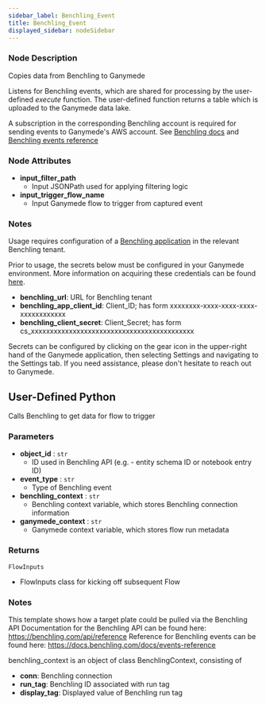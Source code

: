 ```yaml
---
sidebar_label: Benchling_Event
title: Benchling_Event
displayed_sidebar: nodeSidebar
---
```


### Node Description
Copies data from Benchling to Ganymede

Listens for Benchling events, which are shared for processing by the user-defined _execute_
function.  The user-defined function returns a table which is uploaded to the Ganymede data lake.

A subscription in the corresponding Benchling account is required for sending events to
Ganymede's AWS account.
See [Benchling docs](https://docs.benchling.com/docs/events-getting-started#setting-up-a-subscription)
and [Benchling events reference](https://docs.benchling.com/docs/events-reference)


### Node Attributes
- **input_filter_path**
  - Input JSONPath used for applying filtering logic
- **input_trigger_flow_name**
  - Input Ganymede flow to trigger from captured event


### Notes
Usage requires configuration of a
[Benchling application](https://docs.benchling.com/docs/getting-started-benchling-apps#getting-started)
in the relevant Benchling tenant.

Prior to usage, the secrets below must be configured in your Ganymede environment.  More information
on acquiring these credentials can be found [here](https://docs.benchling.com/docs/authentication).
- **benchling_url**: URL for Benchling tenant
- **benchling_app_client_id**: Client_ID; has form xxxxxxxx-xxxx-xxxx-xxxx-xxxxxxxxxxxx
- **benchling_client_secret**: Client_Secret; has form cs_xxxxxxxxxxxxxxxxxxxxxxxxxxxxxxxxxxxxxxxxxxx

Secrets can be configured by clicking on the gear icon in the upper-right hand of the Ganymede
application, then selecting Settings and navigating to the Settings tab.  If you need
assistance, please don't hesitate to reach out to Ganymede.
## User-Defined Python
Calls Benchling to get data for flow to trigger


### Parameters
- **object_id** : `str`
    - ID used in Benchling API (e.g. - entity schema ID or notebook entry ID)
- **event_type** : `str`
    - Type of Benchling event
- **benchling_context** : `str`
    - Benchling context variable, which stores Benchling connection information
- **ganymede_context** : `str`
    - Ganymede context variable, which stores flow run metadata


### Returns
`FlowInputs`
  - FlowInputs class for kicking off subsequent Flow


### Notes
This template shows how a target plate could be pulled via the Benchling API
Documentation for the Benchling API can be found here: https://benchling.com/api/reference
Reference for Benchling events can be found here: https://docs.benchling.com/docs/events-reference

benchling_context is an object of class BenchlingContext, consisting of
- **conn**: Benchling connection
- **run_tag**: Benchling ID associated with run tag
- **display_tag**: Displayed value of Benchling run tag